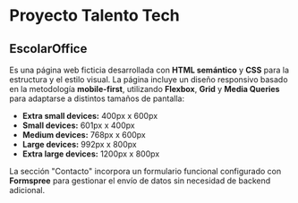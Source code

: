 # Proyecto Talento Tech

## EscolarOffice 
Es una página web ficticia desarrollada con **HTML semántico** y **CSS** para la estructura y el estilo visual. La página incluye un diseño responsivo basado en la metodología **mobile-first**, utilizando **Flexbox**, **Grid** y **Media Queries** para adaptarse a distintos tamaños de pantalla:

- **Extra small devices:** 400px x 600px
- **Small devices:** 601px x 400px
- **Medium devices:** 768px x 600px
- **Large devices:** 992px x 800px
- **Extra large devices:** 1200px x 800px

La sección "Contacto" incorpora un formulario funcional configurado con **Formspree** para gestionar el envío de datos sin necesidad de backend adicional.



